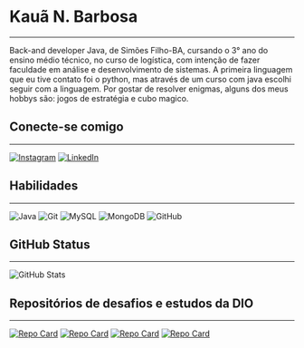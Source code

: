 # **Kauã N. Barbosa**
___
Back-and developer Java, de Simões Filho-BA, cursando o 3° ano do ensino médio técnico, no curso de logística, com intenção de fazer faculdade em análise e desenvolvimento de sistemas.
A primeira linguagem que eu tive contato foi o python, mas através de um curso com java escolhi seguir com a linguagem.
Por gostar de resolver enigmas, alguns dos meus hobbys são: jogos de estratégia e cubo magico.

## **Conecte-se comigo**
___
[![Instagram](https://img.shields.io/badge/Instagram-002?style=for-the-badge&logo=instagram)](https://www.instagram.com/kaua_nilton_/) 
[![LinkedIn](https://img.shields.io/badge/LinkedIn-002?style=for-the-badge&logo=linkedin&logoColor=1E76A0)](https://www.linkedin.com/in/kauã-barbosa-kn/)

## **Habilidades**
___
![Java](https://img.shields.io/badge/java-F01.svg?style=for-the-badge&logo=openjdk&logoColor=white)
![Git](https://img.shields.io/badge/git-%23F05033.svg?style=for-the-badge&logo=git&logoColor=white)
![MySQL](https://img.shields.io/badge/mysql-4169E1.svg?style=for-the-badge&logo=mysql&logoColor=white)
![MongoDB](https://img.shields.io/badge/MongoDB-%234ea94b.svg?style=for-the-badge&logo=mongodb&logoColor=white)
![GitHub](https://img.shields.io/badge/github-%23121011.svg?style=for-the-badge&logo=github&logoColor=white)

## **GitHub Status**
___
![GitHub Stats](https://github-readme-stats.vercel.app/api?username=KauaNilton&theme=transparent&bg_color=001&border_color=0000CD&show_icons=true&icon_color=FF0&title_color=2986cc&text_color=FFF&hide_title=true&hide=stars)

## **Repositórios de desafios e estudos da DIO**
___
[![Repo Card](https://github-readme-stats.vercel.app/api/pin/?username=KauaNilton&repo=dio-lab-open-source&bg_color=001&border_color=0000CD&show_icons=true&icon_color=EF1&title_color=E01&text_color=FFF)](https://github.com/KauaNilton/dio-trilha-java-basico)
[![Repo Card](https://github-readme-stats.vercel.app/api/pin/?username=KauaNilton&repo=dio-trilha-java-basico&bg_color=001&border_color=0000CD&show_icons=true&icon_color=EF1&title_color=E01&text_color=FFF)](https://github.com/KauaNilton/dio-trilha-java-basico)
[![Repo Card](https://github-readme-stats.vercel.app/api/pin/?username=KauaNilton&repo=collections-java-api&bg_color=001&border_color=0000CD&show_icons=true&icon_color=EF1&title_color=E01&text_color=FFF)](https://github.com/KauaNilton/collections-java-api)
[![Repo Card](https://github-readme-stats.vercel.app/api/pin/?username=KauaNilton&repo=Stream-Api&bg_color=001&border_color=0000CD&show_icons=true&icon_color=EF1&title_color=E01&text_color=FFF)](https://github.com/KauaNilton/Stream-Api)